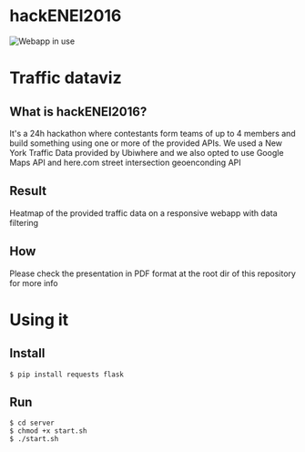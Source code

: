 # hackENEI2016
![Webapp in use](http://i.imgur.com/aDfqpIE.jpg)
# Traffic dataviz

## What is hackENEI2016?
It's a 24h hackathon where contestants form teams of up to 4 members and build something using one or more of the provided APIs.
We used a New York Traffic Data provided by Ubiwhere and we also opted to use Google Maps API and here.com street intersection geoenconding API

## Result
Heatmap of the provided traffic data on a responsive webapp with data filtering

## How
Please check the presentation in PDF format at the root dir of this repository for more info

# Using it

## Install

```
$ pip install requests flask
```

## Run

```
$ cd server
$ chmod +x start.sh
$ ./start.sh
```
